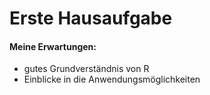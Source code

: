 Erste Hausaufgabe
================

#### Meine Erwartungen:

-   gutes Grundverständnis von R
-   Einblicke in die Anwendungsmöglichkeiten
